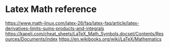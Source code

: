 # Latex Math reference

https://www.math-linux.com/latex-26/faq/latex-faq/article/latex-derivatives-limits-sums-products-and-integrals
https://kapeli.com/cheat_sheets/LaTeX_Math_Symbols.docset/Contents/Resources/Documents/index
https://en.wikibooks.org/wiki/LaTeX/Mathematics